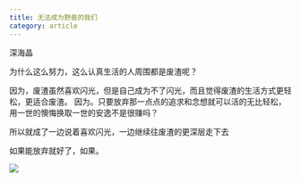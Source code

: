 ```yaml
---
title: 无法成为野兽的我们
category: article
---
```


深海晶

为什么这么努力，这么认真生活的人周围都是废渣呢？

因为，废渣虽然喜欢闪光，但是自己成为不了闪光，而且觉得废渣的生活方式更轻松，更适合废渣。
因为。只要放弃那一点点的追求和念想就可以活的无比轻松，用一世的懊悔换取一世的安逸不是很赚吗？

所以就成了一边说着喜欢闪光，一边继续往废渣的更深层走下去

如果能放弃就好了，如果。

<!-- <iframe frameborder="no" border="0" marginwidth="0" marginheight="0" width=330 height=86 src="//music.163.com/outchain/player?type=2&id=1319690190&auto=1&height=66"></iframe> -->

![](https://p3.music.126.net/nHHuFyhHmyhQInZUVvA6mw==/109951163543356586.jpg?)

<script>
  export default{

    mounted(){
        console.log('234:', 234)
        console.log('this', this);
      }
      }
</script>
